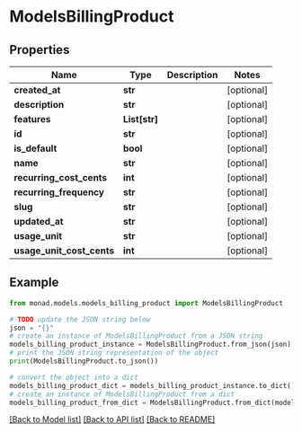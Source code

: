 # ModelsBillingProduct


## Properties

Name | Type | Description | Notes
------------ | ------------- | ------------- | -------------
**created_at** | **str** |  | [optional] 
**description** | **str** |  | [optional] 
**features** | **List[str]** |  | [optional] 
**id** | **str** |  | [optional] 
**is_default** | **bool** |  | [optional] 
**name** | **str** |  | [optional] 
**recurring_cost_cents** | **int** |  | [optional] 
**recurring_frequency** | **str** |  | [optional] 
**slug** | **str** |  | [optional] 
**updated_at** | **str** |  | [optional] 
**usage_unit** | **str** |  | [optional] 
**usage_unit_cost_cents** | **int** |  | [optional] 

## Example

```python
from monad.models.models_billing_product import ModelsBillingProduct

# TODO update the JSON string below
json = "{}"
# create an instance of ModelsBillingProduct from a JSON string
models_billing_product_instance = ModelsBillingProduct.from_json(json)
# print the JSON string representation of the object
print(ModelsBillingProduct.to_json())

# convert the object into a dict
models_billing_product_dict = models_billing_product_instance.to_dict()
# create an instance of ModelsBillingProduct from a dict
models_billing_product_from_dict = ModelsBillingProduct.from_dict(models_billing_product_dict)
```
[[Back to Model list]](../README.md#documentation-for-models) [[Back to API list]](../README.md#documentation-for-api-endpoints) [[Back to README]](../README.md)



